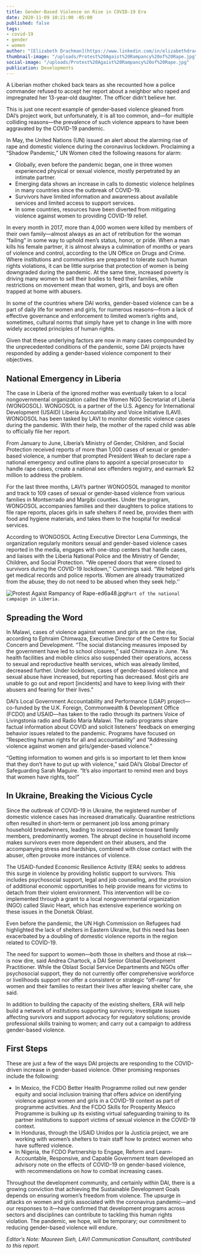 ```yaml
---
title: Gender-Based Violence on Rise in COVID-19 Era
date: 2020-11-09 10:21:00 -05:00
published: false
tags:
- covid-19
- gender
- women
author: "[Elizabeth Drachman](https://www.linkedin.com/in/elizabethdrachman/)"
thumbnail-image: "/uploads/Protest%20Agaist%20Rampancy%20of%20Rape.jpg"
social-image: "/uploads/Protest%20Agaist%20Rampancy%20of%20Rape.jpg"
publication: Developments
---
```


A Liberian mother choked back tears as she recounted how a police commander refused to accept her report about a neighbor who raped and impregnated her 13-year-old daughter. The officer didn’t believe her.

This is just one recent example of gender-based violence gleaned from DAI’s project work, but unfortunately, it is all too common, and—for multiple colliding reasons—the prevalence of such violence appears to have been aggravated by the COVID-19 pandemic. 






In May, the United Nations (UN) issued an alert about the alarming rise of rape and domestic violence during the coronavirus lockdown. Proclaiming a “Shadow Pandemic,” UN Women cited the following reasons for alarm:

* Globally, even before the pandemic began, one in three women experienced physical or sexual violence, mostly perpetrated by an intimate partner.
* Emerging data shows an increase in calls to domestic violence helplines in many countries since the outbreak of COVID-19.
* Survivors have limited information and awareness about available services and limited access to support services.
* In some countries, resources have been diverted from mitigating violence against women to providing COVID-19 relief.

In every month in 2017, more than 4,000 women were killed by members of their own family—almost always as an act of retribution for the woman “failing” in some way to uphold men’s status, honor, or pride. When a man kills his female partner, it is almost always a culmination of months or years of violence and control, according to the UN Office on Drugs and Crime. Where institutions and communities are prepared to tolerate such human rights violations, it can be little surprise that protection of women is being downgraded during the pandemic. At the same time, increased poverty is driving many women to sell their bodies to feed their families, while restrictions on movement mean that women, girls, and boys are often trapped at home with abusers. 

In some of the countries where DAI works, gender-based violence can be a part of daily life for women and girls, for numerous reasons—from a lack of effective governance and enforcement to limited women’s rights and, sometimes, cultural norms that simply have yet to change in line with more widely accepted principles of human rights. 

Given that these underlying factors are now in many cases compounded by the unprecedented conditions of the pandemic, some DAI projects have responded by adding a gender-based violence component to their objectives. 

## National Emergency in Liberia 

The case in Liberia of the ignored mother was eventually taken to a local nongovernmental organization called the Women NGO Secretariat of Liberia (WONGOSOL). WONGOSOL is a partner of the U.S. Agency for International Development (USAID) Liberia Accountability and Voice Initiative (LAVI). WONGOSOL has been tasked by LAVI to monitor domestic violence cases during the pandemic. With their help, the mother of the raped child was able to officially file her report.

From January to June, Liberia’s Ministry of Gender, Children, and Social Protection received reports of more than 1,000 cases of sexual or gender-based violence, a number that prompted President Weah to declare rape a national emergency and outline plans to appoint a special prosecutor to handle rape cases, create a national sex offenders registry, and earmark $2 million to address the problem. 

For the last three months, LAVI’s partner WONGOSOL managed to monitor and track to 109 cases of sexual or gender-based violence from various families in Montserrado and Margibi counties. Under the program, WONGOSOL accompanies families and their daughters to police stations to file rape reports, places girls in safe shelters if need be, provides them with food and hygiene materials, and takes them to the hospital for medical services. 

According to WONGOSOL Acting Executive Director Lena Cummings, the organization regularly monitors sexual and gender-based violence cases reported in the media, engages with one-stop centers that handle cases, and liaises with the Liberia National Police and the Ministry of Gender, Children, and Social Protection. “We opened doors that were closed to survivors during the COVID-19 lockdown,’’ Cummings said. “We helped girls get medical records and police reports. Women are already traumatized from the abuse; they do not need to be abused when they seek help.’’

![Protest Agaist Rampancy of Rape-ed6a48.jpg](/uploads/Protest%20Agaist%20Rampancy%20of%20Rape-ed6a48.jpg)`Part of the national campaign in Liberia.`

## Spreading the Word

In Malawi, cases of violence against women and girls are on the rise, according to Ephraim Chimwaza, Executive Director of the Centre for Social Concern and Development. “The social distancing measures imposed by the government have led to school closures,” said Chimwaza in June. “As health facilities and mobile clinics also suspended their operations, access to sexual and reproductive health services, which was already limited, decreased further. Under lockdown, cases of gender-based violence and sexual abuse have increased, but reporting has decreased. Most girls are unable to go out and report [incidents] and have to keep living with their abusers and fearing for their lives.”

DAI’s Local Government Accountability and Performance (LGAP) project—co-funded by the U.K. Foreign, Commonwealth & Development Office (FCDO) and USAID—has taken to the radio through its partners Voice of Livingstonia radio and Radio Maria Malawi. The radio programs share factual information about COVID and solicit listeners' feedback on emerging behavior issues related to the pandemic. Programs have focused on “Respecting human rights for all and accountability” and “Addressing violence against women and girls/gender-based violence.”

“Getting information to women and girls is so important to let them know that they don’t have to put up with violence,” said DAI’s Global Director of Safeguarding Sarah Maguire. “It’s also important to remind men and boys that women have rights, too!”

## In Ukraine, Breaking the Vicious Cycle

Since the outbreak of COVID-19 in Ukraine, the registered number of domestic violence cases has increased dramatically. Quarantine restrictions often resulted in short-term or permanent job loss among primary household breadwinners, leading to increased violence toward family members, predominantly women. The abrupt decline in household income makes survivors even more dependent on their abusers, and the accompanying stress and hardships, combined with close contact with the abuser, often provoke more instances of violence. 

The USAID-funded Economic Resilience Activity (ERA) seeks to address this surge in violence by providing holistic support to survivors. This includes psychosocial support, legal and job counseling, and the provision of additional economic opportunities to help provide means for victims to detach from their violent environment. This intervention will be co-implemented through a grant to a local nongovernmental organization (NGO) called Slavic Heart, which has extensive experience working on these issues in the Donetsk Oblast. 

Even before the pandemic, the UN High Commission on Refugees had highlighted the lack of shelters in Eastern Ukraine, but this need has been exacerbated by a doubling of domestic violence reports in the region related to COVID-19.

The need for support to women—both those in shelters and those at risk—is now dire, said Andrea Chartock, a DAI Senior Global Development Practitioner. While the Oblast Social Service Departments and NGOs offer psychosocial support, they do not currently offer comprehensive workforce or livelihoods support nor offer a consistent or strategic “off-ramp” for women and their families to restart their lives after leaving shelter care, she said. 

In addition to building the capacity of the existing shelters, ERA will help build a network of institutions supporting survivors; investigate issues affecting survivors and support advocacy for regulatory solutions; provide professional skills training to women; and carry out a campaign to address gender-based violence.


## First Steps

These are just a few of the ways DAI projects are responding to the COVID-driven increase in gender-based violence. Other promising responses include the following:

* In Mexico, the FCDO Better Health Programme rolled out new gender equity and social inclusion training that offers advice on identifying violence against women and girls in a COVID-19 context as part of programme activities. And the FCDO Skills for Prosperity Mexico Programme is bulking up its existing virtual safeguarding training to its partner institutions to support victims of sexual violence in the COVID-19 context.
* In Honduras, through the USAID Unidos por la Justicia project, we are working with women’s shelters to train staff how to protect women who have suffered violence. 
* In Nigeria, the FCDO Partnership to Engage, Reform and Learn-Accountable, Responsive, and Capable Government team developed an advisory note on the effects of COVID-19 on gender-based violence, with recommendations on how to combat increasing cases. 

Throughout the development community, and certainly within DAI, there is a growing conviction that achieving the Sustainable Development Goals depends on ensuring women’s freedom from violence. The upsurge in attacks on women and girls associated with the coronavirus pandemic—and our responses to it—have confirmed that development programs across sectors and disciplines can contribute to tackling this human rights violation. The pandemic, we hope, will be temporary; our commitment to reducing gender-based violence will endure. 

*Editor’s Note: Maureen Sieh, LAVI Communication Consultant, contributed to this report.*